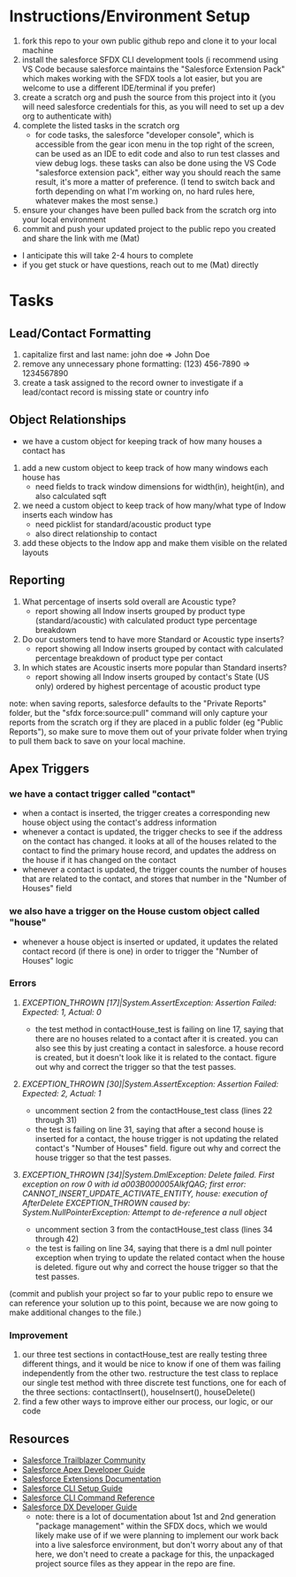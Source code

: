 # Instructions/Environment Setup
1. fork this repo to your own public github repo and clone it to your local machine
2. install the salesforce SFDX CLI development tools (i recommend using VS Code because salesforce maintains the "Salesforce Extension Pack" which makes working with the SFDX tools a lot easier, but you are welcome to use a different IDE/terminal if you prefer)
3. create a scratch org and push the source from this project into it (you will need salesforce credentials for this, as you will need to set up a dev org to authenticate with)
4. complete the listed tasks in the scratch org
    - for code tasks, the salesforce "developer console", which is accessible from the gear icon menu in the top right of the screen, can be used as an IDE to edit code and also to run test classes and view debug logs. these tasks can also be done using the VS Code "salesforce extension pack", either way you should reach the same result, it's more a matter of preference. (I tend to switch back and forth depending on what I'm working on, no hard rules here, whatever makes the most sense.)
5. ensure your changes have been pulled back from the scratch org into your local environment
6. commit and push your updated project to the public repo you created and share the link with me (Mat)
- I anticipate this will take 2-4 hours to complete
- if you get stuck or have questions, reach out to me (Mat) directly
# Tasks
## Lead/Contact Formatting
1. capitalize first and last name: john doe => John Doe
2. remove any unnecessary phone formatting: (123) 456-7890 => 1234567890
3. create a task assigned to the record owner to investigate if a lead/contact record is missing state or country info
## Object Relationships
 - we have a custom object for keeping track of how many houses a contact has
 1. add a new custom object to keep track of how many windows each house has
    - need fields to track window dimensions for width(in), height(in), and also calculated sqft
 2. we need a custom object to keep track of how many/what type of Indow inserts each window has 
    - need picklist for standard/acoustic product type
    - also direct relationship to contact
 3. add these objects to the Indow app and make them visible on the related layouts
## Reporting
1. What percentage of inserts sold overall are Acoustic type?
    - report showing all Indow inserts grouped by product type (standard/acoustic) with calculated product type percentage breakdown
2. Do our customers tend to have more Standard or Acoustic type inserts?
    - report showing all Indow inserts grouped by contact with calculated percentage breakdown of product type per contact 
3. In which states are Acoustic inserts more popular than Standard inserts?
    - report showing all Indow inserts grouped by contact's State (US only) ordered by highest percentage of acoustic product type
    
note: when saving reports, salesforce defaults to the "Private Reports" folder, but the "sfdx force:source:pull" command will only capture your reports from the scratch org if they are placed in a public folder (eg "Public Reports"), so make sure to move them out of your private folder when trying to pull them back to save on your local machine.
## Apex Triggers
### we have a contact trigger called "contact"
- when a contact is inserted, the trigger creates a corresponding new house object using the contact's address information
- whenever a contact is updated, the trigger checks to see if the address on the contact has changed. it looks at all of the houses related to the contact to find the primary house record, and updates the address on the house if it has changed on the contact
- whenever a contact is updated, the trigger counts the number of houses that are related to the contact, and stores that number in the "Number of Houses" field
### we also have a trigger on the House custom object called "house"
- whenever a house object is inserted or updated, it updates the related contact record (if there is one) in order to trigger the "Number of Houses" logic
### Errors
1. *EXCEPTION_THROWN [17]|System.AssertException: Assertion Failed: Expected: 1, Actual: 0*
    - the test method in contactHouse_test is failing on line 17, saying that there are no houses related to a contact after it is created. you can also see this by just creating a contact in salesforce. a house record is created, but it doesn't look like it is related to the contact. figure out why and correct the trigger so that the test passes.
2. *EXCEPTION_THROWN [30]|System.AssertException: Assertion Failed: Expected: 2, Actual: 1*
    - uncomment section 2 from the contactHouse_test class (lines 22 through 31)
    - the test is failing on line 31, saying that after a second house is inserted for a contact, the house trigger is not updating the related contact's "Number of Houses" field. figure out why and correct the house trigger so that the test passes. 
 
3. *EXCEPTION_THROWN [34]|System.DmlException: Delete failed. First exception on row 0 with id a003B000005AIkfQAG; first error: CANNOT_INSERT_UPDATE_ACTIVATE_ENTITY, house: execution of AfterDelete EXCEPTION_THROWN caused by: System.NullPointerException: Attempt to de-reference a null object*
    - uncomment section 3 from the contactHouse_test class (lines 34 through 42)
    - the test is failing on line 34, saying that there is a dml null pointer exception when trying to update the related contact when the house is deleted. figure out why and correct the house trigger so that the test passes.  

(commit and publish your project so far to your public repo to ensure we can reference your solution up to this point, because we are now going to make additional changes to the file.)
### Improvement
1. our three test sections in contactHouse_test are really testing three different things, and it would be nice to know if one of them was failing independently from the other two. restructure the test class to replace our single test method with three discrete test functions, one for each of the three sections: contactInsert(), houseInsert(), houseDelete()
2. find a few other ways to improve either our process, our logic, or our code




## Resources
- [Salesforce Trailblazer Community](https://trailblazers.salesforce.com)
- [Salesforce Apex Developer Guide](https://developer.salesforce.com/docs/atlas.en-us.apexcode.meta/apexcode/apex_dev_guide.htm)
- [Salesforce Extensions Documentation](https://developer.salesforce.com/tools/vscode/)
- [Salesforce CLI Setup Guide](https://developer.salesforce.com/docs/atlas.en-us.sfdx_setup.meta/sfdx_setup/sfdx_setup_intro.htm)
- [Salesforce CLI Command Reference](https://developer.salesforce.com/docs/atlas.en-us.sfdx_cli_reference.meta/sfdx_cli_reference/cli_reference.htm)
- [Salesforce DX Developer Guide](https://developer.salesforce.com/docs/atlas.en-us.sfdx_dev.meta/sfdx_dev/sfdx_dev_intro.htm)
    - note: there is a lot of documentation about 1st and 2nd generation "package management" within the SFDX docs, which we would likely make use of if we were planning to implement our work back into a live salesforce environment, but don't worry about any of that here, we don't need to create a package for this, the unpackaged project source files as they appear in the repo are fine.

